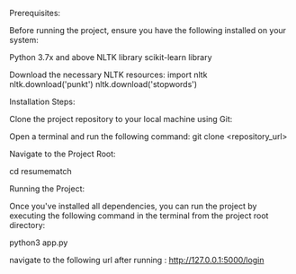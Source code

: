 Prerequisites:

Before running the project, ensure you have the following installed on your system:

Python 3.7x and above
NLTK library
scikit-learn library

Download the necessary NLTK resources:
import nltk
nltk.download('punkt')
nltk.download('stopwords')

Installation Steps:

Clone the project repository to your local machine using Git:

Open a terminal and run the following command:
git clone <repository_url>

Navigate to the Project Root:

cd resumematch

Running the Project:

Once you've installed all dependencies, you can run the project by executing the following command in the terminal from the project root directory:

python3 app.py	

navigate to the following url after running : 	http://127.0.0.1:5000/login	
		
